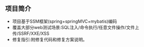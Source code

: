 ## 项目简介
* 项目基于SSM框架(spring+springMVC+mybatis)编码
* 覆盖大部分web测试场景:SQL注入/命令执行/任意文件操作/文件上传/SSRF/XXE/XSS
* 修复指引:附修复代码和修复方案说明。

